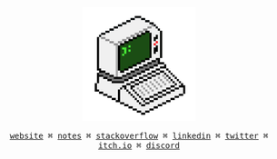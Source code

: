 <div align="center">
  <img src="https://raw.githubusercontent.com/EstebanBorai/EstebanBorai/main/assets/comp.png" width="200" />
</div>

<p align="center">
  <samp>
    <a href="https://estebanborai.com">website</a> ⌘
    <a href="https://estebanborai.com/notes">notes</a> ⌘
    <a href="https://stackoverflow.com/users/9888500/esteban-borai">stackoverflow</a> ⌘
    <a href="https://www.linkedin.com/in/esteban-b-241ba0135/">linkedin</a> ⌘
    <a href="https://twitter.com/EstebanBorai">twitter</a> ⌘
    <a href="https://estebanborai.itch.io/">itch.io</a> ⌘
    <a href="http://discordapp.com/channels/@me/656520606790975519">discord</a>
  </samp>
</p>
